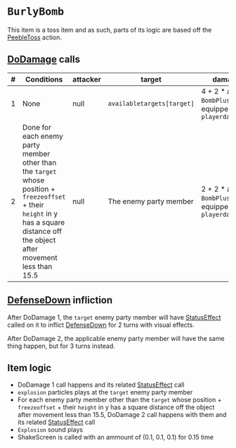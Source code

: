 # `BurlyBomb`
This item is a toss item and as such, parts of its logic are based off the [PeebleToss](../Skills/PeebleToss.md) action.

## [DoDamage](../../Damage%20pipeline/DoDamage.md) calls

|#|Conditions|attacker|target|damageammount|property|overrides|block|
|-:|---|---|---|---|---|---|---|
|1|None|null|`availabletargets[target]`|4 + 2 * amount of `BombPlus` [medals](../../../Enums%20and%20IDs/Medal.md) equipped on `playerdata[currentturn]`|[Pierce](../../Damage%20pipeline/AttackProperty.md)|null|empty array|false|
|2|Done for each enemy party member other than the `target` whose position + `freezeoffset` + their `height` in y has a square distance off the object after movement less than 15.5|null|The enemy party member|2 + 2 * amount of `BombPlus` [medals](../../../Enums%20and%20IDs/Medal.md) equipped on `playerdata[currentturn]`|[Pierce](../../Damage%20pipeline/AttackProperty.md)|null|empty array|false|

## [DefenseDown](../../Actors%20states/BattleCondition/DefenseDown.md) infliction
After DoDamage 1, the `target` enemy party member will have [StatusEffect](../../Actors%20states/Conditions%20methods/StatusEffect.md) called on it to inflict [DefenseDown](../../Actors%20states/BattleCondition/DefenseDown.md) for 2 turns with visual effects.

After DoDamage 2, the applicable enemy party member will have the same thing happen, but for 3 turns instead.

## Item logic

- DoDamage 1 call happens and its related [StatusEffect](../../Actors%20states/Conditions%20methods/StatusEffect.md) call
- `explosion` particles plays at the `target` enemy party member
- For each enemy party member other than the `target` whose position + `freezeoffset` + their `height` in y has a square distance off the object after movement less than 15.5, DoDamage 2 call happens with them and its related [StatusEffect](../../Actors%20states/Conditions%20methods/StatusEffect.md) call
- `Explosion` sound plays
- ShakeScreen is called with an ammount of (0.1, 0.1, 0.1) for 0.15 time
